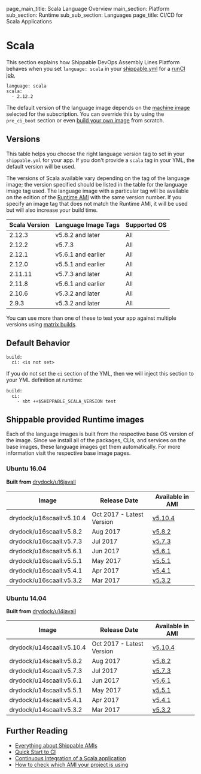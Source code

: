 page_main_title: Scala Language Overview
main_section: Platform
sub_section: Runtime
sub_sub_section: Languages
page_title: CI/CD for Scala Applications

# Scala
This section explains how Shippable DevOps Assembly Lines Platform behaves when you set `language: scala` in your [shippable.yml](/platform/tutorial/workflow/shippable-yml) for a [runCI job](/platform/workflow/job/runci),

```
language: scala
scala:
  - 2.12.2
```

The default version of the language image depends on the [machine image](/platform/tutorial/runtime/ami-overview/) selected for the subscription. You can override this by using the `pre_ci_boot` section or even [build your own image](/ci/custom-docker-image) from scratch.

<a name="versions"></a>
## Versions
This table helps you choose the right language version tag to set in your `shippable.yml` for your app. If you don't provide a `scala` tag in your YML, the default version will be used.

The versions of Scala available vary depending on the tag of the language image; the version specified should be listed in the table for the language image tag used.  The language image with a particular tag will be available on the edition of the [Runtime AMI](/platform/tutorial/runtime/ami-overview) with the same version number. If you specify an image tag that does not match the Runtime AMI, it will be used but will also increase your build time.

| Scala Version  | Language Image Tags | Supported OS
|----------------|---------------------|-----------
|2.12.3          | v5.8.2 and later    | All
|2.12.2          | v5.7.3              | All
|2.12.1          | v5.6.1 and earlier  | All
|2.12.0          | v5.5.1 and earlier  | All
|2.11.11         | v5.7.3 and later    | All
|2.11.8          | v5.6.1 and earlier  | All
|2.10.6          | v5.3.2 and later    | All
|2.9.3           | v5.3.2 and later    | All

You can use more than one of these to test your app against multiple versions using [matrix builds](/ci/matrix-builds).

## Default Behavior

```
build:
  ci: <is not set>
```

If you do not set the `ci` section of the YML, then we will inject this section to your YML definition at runtime:

```
build:
  ci:
    - sbt ++$SHIPPABLE_SCALA_VERSION test
```

## Shippable provided Runtime images
Each of the language images is built from the respective base OS version of the image. Since we install all of the packages, CLIs, and services on the base images, these language images get them automatically. For more information visit the respective base image pages.

### Ubuntu 16.04

**Built from** [drydock/u16javall](/platform/runtime/language/java)

|Image| Release Date |Available in AMI |
|----------|------------|-----|
drydock/u16scaall:v5.10.4  | Oct 2017 - Latest Version | [v5.10.4](/platform/tutorial/runtime/ami-v5104)
drydock/u16scaall:v5.8.2  | Aug 2017  | [v5.8.2](/platform/tutorial/runtime/ami-v582)
drydock/u16scaall:v5.7.3  | Jul 2017  | [v5.7.3](/platform/tutorial/runtime/ami-v573)
drydock/u16scaall:v5.6.1  | Jun 2017  | [v5.6.1](/platform/tutorial/runtime/ami-v561)
drydock/u16scaall:v5.5.1  | May 2017  | [v5.5.1](/platform/tutorial/runtime/ami-v551)
drydock/u16scaall:v5.4.1  | Apr 2017  | [v5.4.1](/platform/tutorial/runtime/ami-v541)
drydock/u16scaall:v5.3.2  | Mar 2017  | [v5.3.2](/platform/tutorial/runtime/ami-v532)

### Ubuntu 14.04

**Built from** [drydock/u14javall](/platform/runtime/language/java)

|Image| Release Date |Available in AMI |
|----------|------------|-----|
drydock/u14scaall:v5.10.4  | Oct 2017 - Latest Version | [v5.10.4](/platform/tutorial/runtime/ami-v5104)
drydock/u14scaall:v5.8.2  | Aug 2017  | [v5.8.2](/platform/tutorial/runtime/ami-v582)
drydock/u14scaall:v5.7.3  | Jul 2017  | [v5.7.3](/platform/tutorial/runtime/ami-v573)
drydock/u14scaall:v5.6.1  | Jun 2017  | [v5.6.1](/platform/tutorial/runtime/ami-v561)
drydock/u14scaall:v5.5.1  | May 2017  | [v5.5.1](/platform/tutorial/runtime/ami-v551)
drydock/u14scaall:v5.4.1  | Apr 2017  | [v5.4.1](/platform/tutorial/runtime/ami-v541)
drydock/u14scaall:v5.3.2  | Mar 2017  | [v5.3.2](/platform/tutorial/runtime/ami-v532)


## Further Reading
* [Everything about Shippable AMIs](/platform/tutorial/runtime/ami-overview)
* [Quick Start to CI](/getting-started/ci-sample)
* [Continuous Integration of a Scala application](/ci/scala-continuous-integration)
* [How to check which AMI your project is using](/platform/tutorial/runtime/ami-overview/#viewing-subscription-machine-image)
